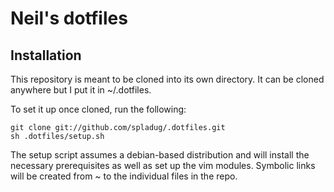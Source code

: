 Neil's dotfiles
===============

Installation
------------

This repository is meant to be cloned into its own directory. It can be cloned 
anywhere but I put it in ~/.dotfiles.

To set it up once cloned, run the following:

    git clone git://github.com/spladug/.dotfiles.git
    sh .dotfiles/setup.sh

The setup script assumes a debian-based distribution and will install the 
necessary prerequisites as well as set up the vim modules. Symbolic links
will be created from ~ to the individual files in the repo.
